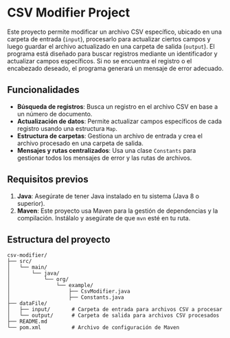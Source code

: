 # CSV Modifier Project

Este proyecto permite modificar un archivo CSV específico, ubicado en una carpeta de entrada (`input`), procesarlo para actualizar ciertos campos y luego guardar el archivo actualizado en una carpeta de salida (`output`). El programa está diseñado para buscar registros mediante un identificador y actualizar campos específicos. Si no se encuentra el registro o el encabezado deseado, el programa generará un mensaje de error adecuado.

## Funcionalidades

- **Búsqueda de registros**: Busca un registro en el archivo CSV en base a un número de documento.
- **Actualización de datos**: Permite actualizar campos específicos de cada registro usando una estructura `Map`.
- **Estructura de carpetas**: Gestiona un archivo de entrada y crea el archivo procesado en una carpeta de salida.
- **Mensajes y rutas centralizados**: Usa una clase `Constants` para gestionar todos los mensajes de error y las rutas de archivos.

## Requisitos previos

1. **Java**: Asegúrate de tener Java instalado en tu sistema (Java 8 o superior).
2. **Maven**: Este proyecto usa Maven para la gestión de dependencias y la compilación. Instálalo y asegúrate de que `mvn` esté en tu ruta.

## Estructura del proyecto

```plaintext
csv-modifier/
├── src/
│   └── main/
│       └── java/
│           └── org/
│               └── example/
│                   ├── CsvModifier.java
│                   ├── Constants.java
├── dataFile/
│   ├── input/       # Carpeta de entrada para archivos CSV a procesar
│   └── output/      # Carpeta de salida para archivos CSV procesados
├── README.md
└── pom.xml          # Archivo de configuración de Maven
